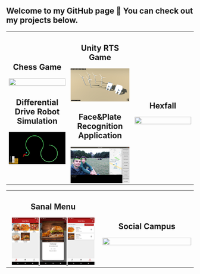 <h2>Welcome to my GitHub page 👋 You can check out my projects below.</h2>
<table>
<tr>
	<td align="top" width="33%">
			<h2 align="center">Chess Game</h2>
			<div align="center">
				<a href="https://github.com/fastafaryan/chess/">
					<img src="https://github.com/fastafaryan/chess/blob/master/screenshot.png" style="display:block;" width="100%" height="100%" />
				</a>
			</div>
			<h2 align="center">Differential Drive Robot Simulation</h2>
			<div align="center">
				<a href="https://github.com/fastafaryan/DifferentialDriveSimulation/">
					<img src="https://github.com/fastafaryan/DifferentialDriveSimulation/blob/master/screenshot.png" style="display:block;" width="100%" height="100%"/>
				</a>
			</div>
      
  </td>
  <td align="top" width="34%">
      <h2 align="center">Unity RTS Game</h2>
      <div align="center">
        <a href="https://github.com/fastafaryan/unity-rts">
          <img src="https://github.com/fastafaryan/unity-rts/blob/master/Assets/Images/screenshot.jpg" style="display:block;" width="100%" height="100%" />
        </a>
      </div>
      <h2 align="center">Face&Plate Recognition Application</h2>
      <div align="center">
        <a href="https://github.com/fastafaryan/image-processing-app">
          <img src="https://github.com/fastafaryan/image-processing-app/blob/master/app/assets/app.png" style="display:block;" width="100%" height="100%"/>
        </a>
      </div>
	</td>
	<td align="top" width="33%">
		<h2 align="center">Hexfall</h2>
		<div align="center">
			<a href="https://github.com/fastafaryan/hexfall">
				<img src="https://github.com/fastafaryan/hexfall/blob/main/screenshot.jpeg" style="display:block;" width="100%" height="100%"/>
			</a>
		</div>
	</td>
</tr>
</table>
<table>
  <tr>
    <td align="top" width="50%">
      <h2 align="center">Sanal Menu</h2>
      <div align="center">
        <a href="https://github.com/fastafaryan/sanal_menu">
          <img src="https://github.com/fastafaryan/sanal_menu/blob/master/assets/screenshots/customer-menu.png" width="30%"/>
          <img src="https://github.com/fastafaryan/sanal_menu/blob/master/assets/screenshots/menu-item-popup.png" width="30%"/>
          <img src="https://github.com/fastafaryan/sanal_menu/blob/master/assets/screenshots/customer-orders.png" width="30%"/>
        </a>
      </div>
    </td>
    <td align="top" width="50%">
      <h2 align="center">Social Campus</h2>
      <div align="center">
        <a href="https://github.com/fastafaryan/socialcampus">
          <img src="https://github.com/fastafaryan/socialcampus/blob/master/Screenshots/welcome_page.png" width="100%" height="100%"/>
        </a>
      </div>
    </td>
  </tr>
</table>
